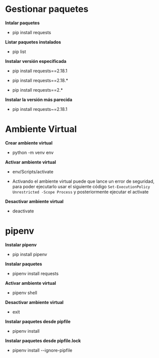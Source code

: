 # Gestionar paquetes

**Intalar paquetes**

- pip install requests

**Listar paquetes instalados**

- pip list

**Instalar versión especificada**

- pip install requests==2.18.1

- pip install requests==2.18.*

- pip install requests==2.*

**Instalar la versión más parecida**

- pip install requests~=2.18.1

# Ambiente Virtual

**Crear ambiente virtual**

- python -m venv env

**Activar ambiente virtual**

- env/Scripts/activate

- Activando el ambiente virtual puede que lance un error de seguridad, para poder ejecutarlo usar el siguiente código `Set-ExecutionPolicy Unrestricted -Scope Process` y posteriormente ejecutar el activate

**Desactivar ambiente virtual**

- deactivate

# pipenv

**Instalar pipenv**

- pip install pipenv

**Instalar paquetes**

- pipenv install requests

**Activar ambiente virtual**

- pipenv shell

**Desactivar ambiente virtual**

- exit

**Instalar paquetes desde pipfile**

- pipenv install

**Instalar paquetes desde pipfile.lock**

- pipenv install --ignore-pipfile
